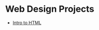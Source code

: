 # Web Design Projects

<ul>
<li><a href="bryce_html/index.html" target="_blank">Intro to HTML</a></li>

</u>